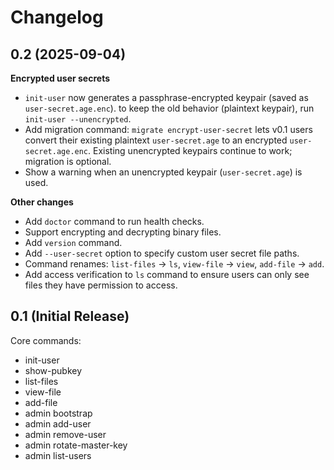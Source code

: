 # Changelog

## 0.2 (2025-09-04)

**Encrypted user secrets**
- `init-user` now generates a passphrase-encrypted keypair (saved as `user-secret.age.enc`).
  to keep the old behavior (plaintext keypair), run `init-user --unencrypted`.
- Add migration command: `migrate encrypt-user-secret` lets v0.1 users convert their
  existing plaintext `user-secret.age` to an encrypted `user-secret.age.enc`.
  Existing unencrypted keypairs continue to work; migration is optional.
- Show a warning when an unencrypted keypair (`user-secret.age`) is used.

**Other changes**
- Add `doctor` command to run health checks.
- Support encrypting and decrypting binary files.
- Add `version` command.
- Add `--user-secret` option to specify custom user secret file paths.
- Command renames: `list-files` → `ls`, `view-file` → `view`, `add-file` → `add`.
- Add access verification to `ls` command to ensure users can only see files they have permission to access.

## 0.1 (Initial Release)

Core commands:
- init-user
- show-pubkey
- list-files
- view-file
- add-file
- admin bootstrap
- admin add-user
- admin remove-user
- admin rotate-master-key
- admin list-users
